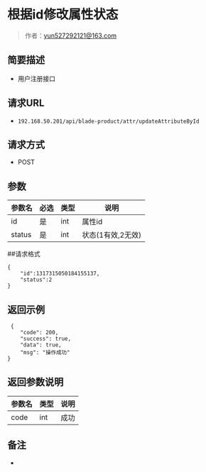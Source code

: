 # 根据id修改属性状态

> 作者：yun527292121@163.com

## 简要描述

- 用户注册接口

## 请求URL
- `192.168.50.201/api/blade-product/attr/updateAttributeById `
  
## 请求方式
- POST 

## 参数

|参数名|必选|类型|说明|
|:----    |:---|:----- |-----   |
|id |是  |int |属性id   |
|status |是  |int | 状态(1有效,2无效)    |

##请求格式
``` 
{
    "id":1317315050184155137,
    "status":2
}
``` 

## 返回示例 

``` 
 {
    "code": 200,
    "success": true,
    "data": true,
    "msg": "操作成功"
}
```

## 返回参数说明 

|参数名|类型|说明|
|:-----  |:-----|-----                           |
|code |int   |成功  |

## 备注 

-